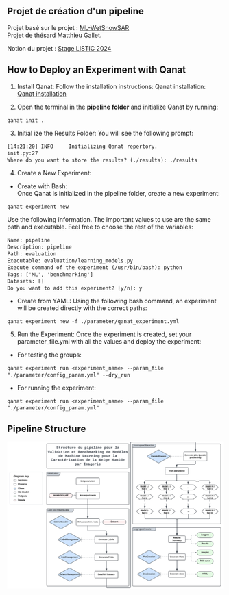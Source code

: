 ## Projet de création d'un pipeline

Projet basé sur le projet : [ML-WetSnowSAR](https://github.com/Matthieu-Gallet/ML-WetSnowSAR)      
Projet de thésard Matthieu Gallet.

Notion du projet : [Stage LISTIC 2024](https://www.notion.so/Stage-LISTIC-2024-58c77ade8f224b1688b7884a6151fe54?pvs=4)

## How to Deploy an Experiment with Qanat

1. Install Qanat:
Follow the installation instructions: Qanat installation: [Qanat installation](https://ammarmian.github.io/qanat/installation.html)     

2. Open the terminal in the **pipeline folder** and initialize Qanat by running:
```
qanat init .
```


3. Initial
ize the Results Folder:
You will see the following prompt:

``` 
[14:21:20] INFO     Initializing Qanat repertory.                     init.py:27
Where do you want to store the results? (./results): ./results 
```

4. Create a New Experiment:    

* Create with Bash:    
Once Qanat is initialized in the pipeline folder, create a new experiment:
```
qanat experiment new
```
Use the following information. The important values to use are the same path and executable. Feel free to choose the rest of the variables:
```
Name: pipeline
Description: pipeline
Path: evaluation
Executable: evaluation/learning_models.py
Execute command of the experiment (/usr/bin/bash): python
Tags: ['ML', 'benchmarking']
Datasets: []
Do you want to add this experiment? [y/n]: y 
```         
* Create from YAML:
Using the following bash command, an experiment will be created directly with the correct paths:

```
qanat experiment new -f ./parameter/qanat_experiment.yml
```
5. Run the Experiment:
Once the experiment is created, set your parameter_file.yml with all the values and deploy the experiment:         
* For testing the groups:
```
qanat experiment run <experiment_name> --param_file "./parameter/config_param.yml" --dry_run
```
* For running the experiment:
```
qanat experiment run <experiment_name> --param_file "./parameter/config_param.yml"
``` 

## Pipeline Structure

![Pipeline Structure](./md_suivi/docs/PL_structure.svg)